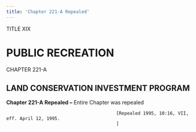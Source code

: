 ```yaml
---
title: 'Chapter 221-A Repealed'
---
```


TITLE XIX
                                             
PUBLIC RECREATION
=================

CHAPTER 221-A
                                             
LAND CONSERVATION INVESTMENT PROGRAM
------------------------------------

**Chapter 221-A Repealed –** Entire Chapter was repealed


                                             [Repealed 1995, 10:16, VII, eff. April 12, 1995.
                                             ]
